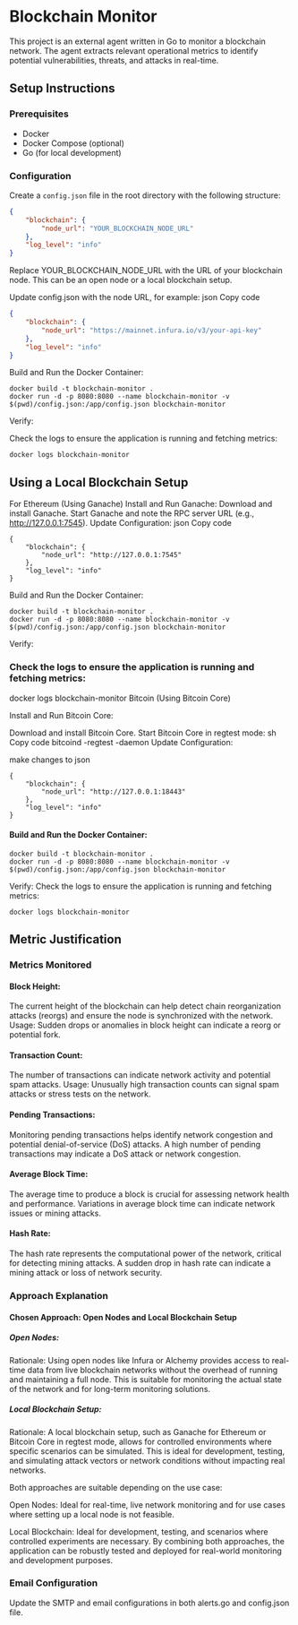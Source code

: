 # Blockchain Monitor

This project is an external agent written in Go to monitor a blockchain network. The agent extracts relevant operational metrics to identify potential vulnerabilities, threats, and attacks in real-time.

## Setup Instructions

### Prerequisites
- Docker
- Docker Compose (optional)
- Go (for local development)

### Configuration

Create a `config.json` file in the root directory with the following structure:

```json
{
    "blockchain": {
        "node_url": "YOUR_BLOCKCHAIN_NODE_URL"
    },
    "log_level": "info"
}
```

Replace YOUR_BLOCKCHAIN_NODE_URL with the URL of your blockchain node. This can be an open node or a local blockchain setup.


Update config.json with the node URL, for example:
json
Copy code
```json
{
    "blockchain": {
        "node_url": "https://mainnet.infura.io/v3/your-api-key"
    },
    "log_level": "info"
}
```
Build and Run the Docker Container:
```
docker build -t blockchain-monitor .
docker run -d -p 8080:8080 --name blockchain-monitor -v $(pwd)/config.json:/app/config.json blockchain-monitor
```
Verify:

Check the logs to ensure the application is running and fetching metrics:
```
docker logs blockchain-monitor
```

## Using a Local Blockchain Setup

For Ethereum (Using Ganache)
Install and Run Ganache:
Download and install Ganache.
Start Ganache and note the RPC server URL (e.g., http://127.0.0.1:7545).
Update Configuration:
json
Copy code
```
{
    "blockchain": {
        "node_url": "http://127.0.0.1:7545"
    },
    "log_level": "info"
}
```
Build and Run the Docker Container:
```
docker build -t blockchain-monitor .
docker run -d -p 8080:8080 --name blockchain-monitor -v 
$(pwd)/config.json:/app/config.json blockchain-monitor
```
Verify:

### Check the logs to ensure the application is running and fetching metrics:
docker logs blockchain-monitor
Bitcoin (Using Bitcoin Core)

Install and Run Bitcoin Core:

Download and install Bitcoin Core.
Start Bitcoin Core in regtest mode:
sh
Copy code
bitcoind -regtest -daemon
Update Configuration:

make changes to json
```
{
    "blockchain": {
        "node_url": "http://127.0.0.1:18443"
    },
    "log_level": "info"
}
```


#### Build and Run the Docker Container:
```
docker build -t blockchain-monitor .
docker run -d -p 8080:8080 --name blockchain-monitor -v $(pwd)/config.json:/app/config.json blockchain-monitor
```
Verify: Check the logs to ensure the application is running and fetching metrics:
```
docker logs blockchain-monitor
```

## Metric Justification

### Metrics Monitored

#### Block Height:
The current height of the blockchain can help detect chain reorganization attacks (reorgs) and ensure the node is synchronized with the network.
Usage: Sudden drops or anomalies in block height can indicate a reorg or potential fork.

#### Transaction Count:
The number of transactions can indicate network activity and potential spam attacks.
Usage: Unusually high transaction counts can signal spam attacks or stress tests on the network.

#### Pending Transactions:
Monitoring pending transactions helps identify network congestion and potential denial-of-service (DoS) attacks.
A high number of pending transactions may indicate a DoS attack or network congestion.

#### Average Block Time:
The average time to produce a block is crucial for assessing network health and performance.
Variations in average block time can indicate network issues or mining attacks.

#### Hash Rate:
The hash rate represents the computational power of the network, critical for detecting mining attacks.
A sudden drop in hash rate can indicate a mining attack or loss of network security.

### Approach Explanation

#### Chosen Approach: Open Nodes and Local Blockchain Setup

##### Open Nodes:

Rationale: Using open nodes like Infura or Alchemy provides access to real-time data from live blockchain networks without the overhead of running and maintaining a full node. This is suitable for monitoring the actual state of the network and for long-term monitoring solutions.

##### Local Blockchain Setup:

Rationale: A local blockchain setup, such as Ganache for Ethereum or Bitcoin Core in regtest mode, allows for controlled environments where specific scenarios can be simulated. This is ideal for development, testing, and simulating attack vectors or network conditions without impacting real networks.

Both approaches are suitable depending on the use case:

Open Nodes: Ideal for real-time, live network monitoring and for use cases where setting up a local node is not feasible.

Local Blockchain: Ideal for development, testing, and scenarios where controlled experiments are necessary.
By combining both approaches, the application can be robustly tested and deployed for real-world monitoring and development purposes.


### Email Configuration
Update the SMTP and email configurations in both alerts.go and config.json file.
